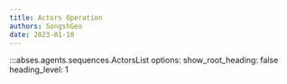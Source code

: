 ```yaml
---
title: Actors Operation
authors: SongshGeo
date: 2023-01-10
---
```


:::abses.agents.sequences.ActorsList
    options:
      show_root_heading: false
      heading_level: 1
